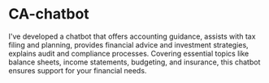 # CA-chatbot
I've developed a chatbot that offers accounting guidance, assists with tax filing and planning, provides financial advice and investment strategies, explains audit and compliance processes. Covering essential topics like balance sheets, income statements, budgeting, and insurance, this chatbot ensures support for your financial needs.
